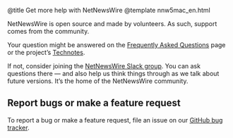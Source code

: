 @title Get more help with NetNewsWire
@template nnw5mac_en.html

NetNewsWire is open source and made by volunteers. As such, support comes from the community.

Your question might be answered on the [Frequently Asked Questions][faq] page or the project’s [Technotes][tn].

If not, consider joining the [NetNewsWire Slack group][slack]. You can ask questions there — and also help us think things through as we talk about future versions. It’s the home of the NetNewsWire community.


Report bugs or make a feature request
-------------------------------------

To report a bug or make a feature request, file an issue on our [GitHub bug tracker][gh].


[faq]: https://netnewswire.com/frequently-asked-questions.html
[tn]: https://github.com/Ranchero-Software/NetNewsWire/tree/master/Technotes
[slack]: https://netnewswire.com/slack
[gh]: https://github.com/Ranchero-Software/NetNewsWire/issues
